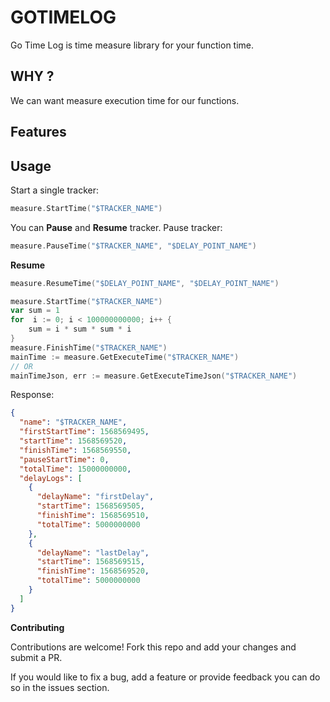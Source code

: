 
# GOTIMELOG

Go Time Log is time measure library for your function time.

**WHY ?**
-
We can want measure execution time for our functions.

**Features**
- 


**Usage**
-

Start a single tracker:
```GO
measure.StartTime("$TRACKER_NAME")
```

You can **Pause** and **Resume** tracker.
Pause tracker:

```GO
measure.PauseTime("$TRACKER_NAME", "$DELAY_POINT_NAME")
```

**Resume**

````GO
measure.ResumeTime("$DELAY_POINT_NAME", "$DELAY_POINT_NAME")
````

```GO
measure.StartTime("$TRACKER_NAME")
var sum = 1
for  i := 0; i < 100000000000; i++ {
	sum = i * sum * sum * i
}
measure.FinishTime("$TRACKER_NAME")
mainTime := measure.GetExecuteTime("$TRACKER_NAME")
// OR
mainTimeJson, err := measure.GetExecuteTimeJson("$TRACKER_NAME")
```

Response: 

```json
{
  "name": "$TRACKER_NAME",
  "firstStartTime": 1568569495,
  "startTime": 1568569520,
  "finishTime": 1568569550,
  "pauseStartTime": 0,
  "totalTime": 15000000000,
  "delayLogs": [
    {
      "delayName": "firstDelay",
      "startTime": 1568569505,
      "finishTime": 1568569510,
      "totalTime": 5000000000
    },
    {
      "delayName": "lastDelay",
      "startTime": 1568569515,
      "finishTime": 1568569520,
      "totalTime": 5000000000
    }
  ]
}
```

**Contributing**

Contributions are welcome! Fork this repo and add your changes and submit a PR.

If you would like to fix a bug, add a feature or provide feedback you can do so in the issues section.

